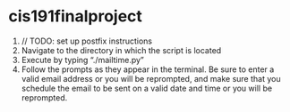 # cis191finalproject

1) // TODO: set up postfix instructions
2) Navigate to the directory in which the script is located
3) Execute by typing “./mailtime.py”
4) Follow the prompts as they appear in the terminal. Be sure to enter a valid email address or you will be reprompted, and make sure that you schedule the email to be sent on a valid date and time or you will be reprompted.
